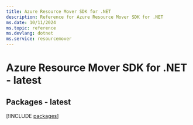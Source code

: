 ```yaml
---
title: Azure Resource Mover SDK for .NET
description: Reference for Azure Resource Mover SDK for .NET
ms.date: 10/11/2024
ms.topic: reference
ms.devlang: dotnet
ms.service: resourcemover
---
```

# Azure Resource Mover SDK for .NET - latest
## Packages - latest
[!INCLUDE [packages](resource-mover-index.md)]